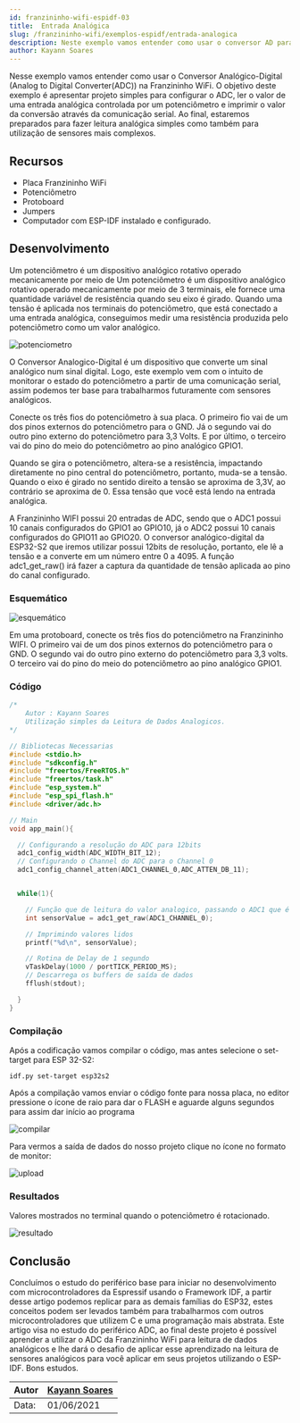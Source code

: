 ```yaml
---
id: franzininho-wifi-espidf-03
title:  Entrada Analógica
slug: /franzininho-wifi/exemplos-espidf/entrada-analogica
description: Neste exemplo vamos entender como usar o conversor AD para leitura de sinais analógico
author: Kayann Soares
---
```



Nesse exemplo vamos entender como usar o Conversor Analógico-Digital  (Analog to Digital Converter(ADC)) na Franzininho WiFi. O objetivo deste  exemplo é apresentar projeto simples para configurar o ADC, ler o valor  de uma entrada analógica controlada por um potenciômetro e imprimir o  valor da conversão através da comunicação serial. Ao final, estaremos  preparados para fazer leitura analógica simples como também para  utilização de sensores mais complexos.

## Recursos

- Placa Franzininho WiFi
- Potenciômetro
- Protoboard
- Jumpers
- Computador com ESP-IDF instalado e configurado.

## Desenvolvimento

Um potenciômetro é um dispositivo analógico rotativo operado mecanicamente por meio de Um potenciômetro é um dispositivo analógico rotativo operado mecanicamente por meio de 3 terminais, ele fornece uma quantidade variável de resistência quando seu eixo é girado. Quando uma tensão é aplicada nos terminais do potenciômetro, que está conectado a uma entrada analógica, conseguimos medir uma resistência produzida pelo potenciômetro como um valor analógico.

![potenciometro](img/0x03-entrada-analogica/1.png)

O Conversor Analogico-Digital é um dispositivo que converte um sinal analógico num sinal digital. Logo, este exemplo vem com o intuito de monitorar o estado do potenciômetro a partir de uma comunicação serial, assim podemos ter base para trabalharmos futuramente com sensores analógicos.

Conecte os três fios do potenciômetro à sua placa. O primeiro fio vai de um dos pinos externos do potenciômetro para o GND. Já o segundo vai do outro pino externo do potenciômetro para 3,3 Volts. E por último, o terceiro vai do pino do meio do potenciômetro ao pino analógico GPIO1.

Quando se gira o potenciômetro, altera-se a resistência, impactando diretamente no pino central do potenciômetro, portanto, muda-se a tensão. Quando o eixo é girado no sentido direito a tensão se aproxima de 3,3V, ao contrário se aproxima de 0. Essa tensão que você está lendo na entrada analógica.

A Franzininho WIFI possui 20 entradas de ADC, sendo que o ADC1 possui 10 canais configurados do GPIO1 ao GPIO10, já o ADC2 possui 10 canais configurados do GPIO11 ao GPIO20. O conversor analógico-digital da ESP32-S2 que iremos utilizar possui 12bits de resolução, portanto, ele lê a tensão e a converte em um número entre 0 a 4095. A função adc1_get_raw() irá fazer a captura da quantidade de tensão aplicada ao pino do canal configurado.

### Esquemático

![esquemático](img/0x03-entrada-analogica/2.png)

Em uma protoboard, conecte os três fios do potenciômetro na Franzininho WIFI. O primeiro vai de um dos pinos externos do potenciômetro para o GND. O segundo vai do outro pino externo do potenciômetro para 3,3 volts. O terceiro vai do pino do meio do potenciômetro ao pino analógico GPIO1.

### Código

```c
/*
    Autor : Kayann Soares
    Utilização simples da Leitura de Dados Analogicos.
*/

// Bibliotecas Necessarias
#include <stdio.h>
#include "sdkconfig.h"
#include "freertos/FreeRTOS.h"
#include "freertos/task.h"
#include "esp_system.h"
#include "esp_spi_flash.h"
#include <driver/adc.h>

// Main
void app_main(){

  // Configurando a resolução do ADC para 12bits        
  adc1_config_width(ADC_WIDTH_BIT_12);
  // Configurando o Channel do ADC para o Channel 0
  adc1_config_channel_atten(ADC1_CHANNEL_0,ADC_ATTEN_DB_11);


  while(1){

    // Função que de leitura do valor analogico, passando o ADC1 que é o do GPIO1
    int sensorValue = adc1_get_raw(ADC1_CHANNEL_0);

    // Imprimindo valores lidos
    printf("%d\n", sensorValue);

    // Rotina de Delay de 1 segundo
    vTaskDelay(1000 / portTICK_PERIOD_MS);
    // Descarrega os buffers de saída de dados
    fflush(stdout);

  }
}


```

### Compilação

Após a codificação vamos compilar o código, mas antes selecione o set-target para ESP 32-S2:

```
idf.py set-target esp32s2
```

Após a compilação vamos enviar o código fonte para nossa placa, no editor pressione o ícone de raio para dar o FLASH e aguarde alguns segundos para assim dar início ao programa

![compilar](img/0x03-entrada-analogica/3.png)

Para vermos a saída de dados do nosso projeto clique no ícone no formato de monitor:

![upload](img/0x03-entrada-analogica/4.png)

### Resultados

Valores mostrados no terminal quando o potenciômetro é rotacionado.

![resultado](img/0x03-entrada-analogica/5.png)

## Conclusão

Concluímos o estudo do periférico base para iniciar no desenvolvimento com microcontroladores da Espressif usando o Framework IDF, a partir desse artigo podemos replicar para as demais famílias do ESP32, estes conceitos podem ser levados também para trabalharmos com outros microcontroladores que utilizem C e uma programação mais abstrata. Este artigo visa no estudo do periférico ADC, ao final deste projeto é possível aprender a utilizar o ADC da Franzininho WiFi para leitura de dados analógicos e lhe dará o desafio de aplicar esse aprendizado na leitura de sensores analógicos para você aplicar em seus projetos utilizando o ESP-IDF. Bons estudos.

| Autor | [Kayann Soares](https://www.linkedin.com/in/kayann-soares/) |
|-------|-------------|
| Data: | 01/06/2021  |
